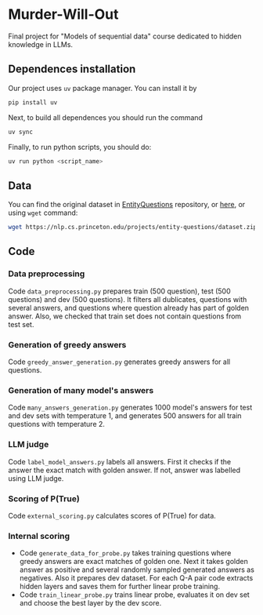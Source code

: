 # Murder-Will-Out
Final project for "Models of sequential data" course dedicated to hidden knowledge in LLMs.

## Dependences installation

Our project uses `uv` package manager. You can install it by

```bash
pip install uv
```

Next, to build all dependences you should run the command

```bash
uv sync
```

Finally, to run python scripts, you should do:

```bash
uv run python <script_name>
```

## Data

You can find the original dataset in [EntityQuestions](https://github.com/princeton-nlp/EntityQuestions) repository, or [here](https://nlp.cs.princeton.edu/projects/entity-questions/dataset.zip), or using `wget` command:

```bash
wget https://nlp.cs.princeton.edu/projects/entity-questions/dataset.zip
```

## Code

### Data preprocessing

Code `data_preprocessing.py` prepares train (500 question), test (500 questions) and dev (500 questions). It filters all dublicates, questions with several answers, and questions where question already has part of golden answer. Also, we checked that train set does not contain questions from test set.

### Generation of greedy answers

Code `greedy_answer_generation.py` generates greedy answers for all questions. 

### Generation of many model's answers

Code `many_answers_generation.py` generates 1000 model's answers for test and dev sets with temperature 1, and generates 500 answers for all train questions with temperature 2.

### LLM judge

Code `label_model_answers.py` labels all answers. First it checks if the answer the exact match with golden answer. If not, answer was labelled using LLM judge.

### Scoring of P(True)

Code `external_scoring.py` calculates scores of P(True) for data.

### Internal scoring

* Code `generate_data_for_probe.py` takes training questions where greedy answers are exact matches of golden one. Next it takes golden answer as positive and several randomly sampled generated answers as negatives. Also it prepares dev dataset. For each Q-A pair code extracts hidden layers and saves them for further linear probe training.
* Code `train_linear_probe.py` trains linear probe, evaluates it on dev set and choose the best layer by the dev score. 
